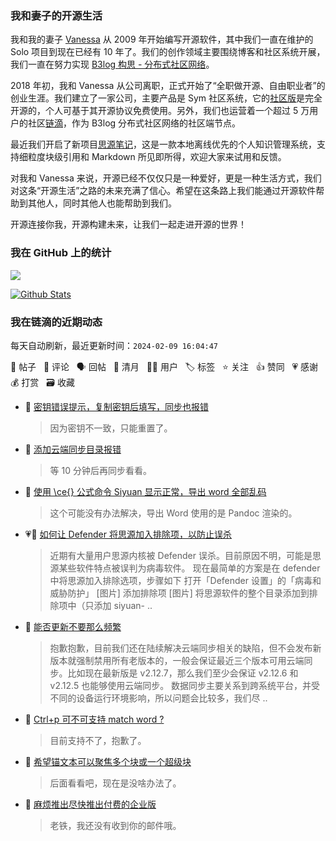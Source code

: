 ### 我和妻子的开源生活

我和我的妻子 [Vanessa](https://github.com/Vanessa219) 从 2009 年开始编写开源软件，其中我们一直在维护的 Solo 项目到现在已经有 10 年了。我们的创作领域主要围绕博客和社区系统开展，我们一直在努力实现 [B3log 构思 - 分布式社区网络](https://ld246.com/article/1546941897596)。

2018 年初，我和 Vanessa 从公司离职，正式开始了“全职做开源、自由职业者”的创业生涯。我们建立了一家公司，主要产品是 Sym 社区系统，它的[社区版](https://github.com/88250/symphony)是完全开源的，个人可基于其开源协议免费使用。另外，我们也运营着一个超过 5 万用户的社区[链滴](https://ld246.com)，作为 B3log 分布式社区网络的社区端节点。

最近我们开启了新项目[思源笔记](https://github.com/siyuan-note/siyuan)，这是一款本地离线优先的个人知识管理系统，支持细粒度块级引用和 Markdown 所见即所得，欢迎大家来试用和反馈。

对我和 Vanessa 来说，开源已经不仅仅只是一种爱好，更是一种生活方式，我们对这条“开源生活”之路的未来充满了信心。希望在这条路上我们能通过开源软件帮助到其他人，同时其他人也能帮助到我们。

开源连接你我，开源构建未来，让我们一起走进开源的世界！

### 我在 GitHub 上的统计

<a title="Hits" target="_blank" href="https://github.com/88250/88250"><img src="https://hits.b3log.org/88250/88250.svg"></a>

[![Github Stats](https://github-readme-stats.vercel.app/api?username=88250&theme=tokyonight&show_icons=true)](https://github.com/88250)

<!--events start -->

### 我在链滴的近期动态

每天自动刷新，最近更新时间：`2024-02-09 16:04:47`

📝 帖子 &nbsp; 💬 评论 &nbsp; 🗣 回帖 &nbsp; 🌙 清月 &nbsp; 👨‍💻 用户 &nbsp; 🏷️ 标签 &nbsp; ⭐️ 关注 &nbsp; 👍 赞同 &nbsp; 💗 感谢 &nbsp; 💰 打赏 &nbsp; 🗃 收藏

* 💬 [密钥错误提示，复制密钥后填写，同步也报错](https://ld246.com/article/1707400049996/comment/1707400216242#comments)

  > 因为密钥不一致，只能重置了。
* 💬 [添加云端同步目录报错](https://ld246.com/article/1707390960605/comment/1707400102974#comments)

  > 等 10 分钟后再同步看看。
* 💬 [使用 \ce{} 公式命令 Siyuan 显示正常，导出 word 全部乱码](https://ld246.com/article/1707361188978/comment/1707361665360#comments)

  > 这个可能没有办法解决，导出 Word 使用的是 Pandoc 渲染的。
* 💗📝 [如何让 Defender 将思源加入排除项，以防止误杀](https://ld246.com/article/1707326088452)

  > 近期有大量用户思源内核被 Defender 误杀。目前原因不明，可能是思源某些软件特点被误判为病毒软件。 现在最简单的方案是在 defender 中将思源加入排除选项，步骤如下 打开「Defender 设置」的「病毒和威胁防护」 [图片] 添加排除项 [图片] 将思源软件的整个目录添加到排除项中（只添加 siyuan- ..
* 💬 [能否更新不要那么频繁](https://ld246.com/article/1707294559686/comment/1707301120384#comments)

  > 抱歉抱歉，目前我们还在陆续解决云端同步相关的缺陷，但不会发布新版本就强制禁用所有老版本的，一般会保证最近三个版本可用云端同步。比如现在最新版是 v2.12.7，那么我们至少会保证 v2.12.6 和 v2.12.5 也能够使用云端同步。 数据同步主要关系到跨系统平台，并受不同的设备运行环境影响，所以问题会比较多，我们尽 ..
* 💬 [Ctrl+p 可不可支持 match word ?](https://ld246.com/article/1706515655292/comment/1707281854546#comments)

  > 目前支持不了，抱歉了。
* 💬 [希望锚文本可以聚焦多个块或一个超级块](https://ld246.com/article/1707212976376/comment/1707273643709#comments)

  > 后面看看吧，现在是没啥办法了。
* 💬 [麻烦推出尽快推出付费的企业版](https://ld246.com/article/1707085223340/comment/1707265404973#comments)

  > 老铁，我还没有收到你的邮件哦。


<!--events end -->
